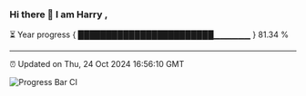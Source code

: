 ### Hi there 👋 I am Harry , 

⏳ Year progress { ████████████████████████▁▁▁▁▁▁ } 81.34 %

---

⏰ Updated on Thu, 24 Oct 2024 16:56:10 GMT

![Progress Bar CI](https://github.com/duykhang68/duykhang68/workflows/Progress%20Bar%20CI/badge.svg)
